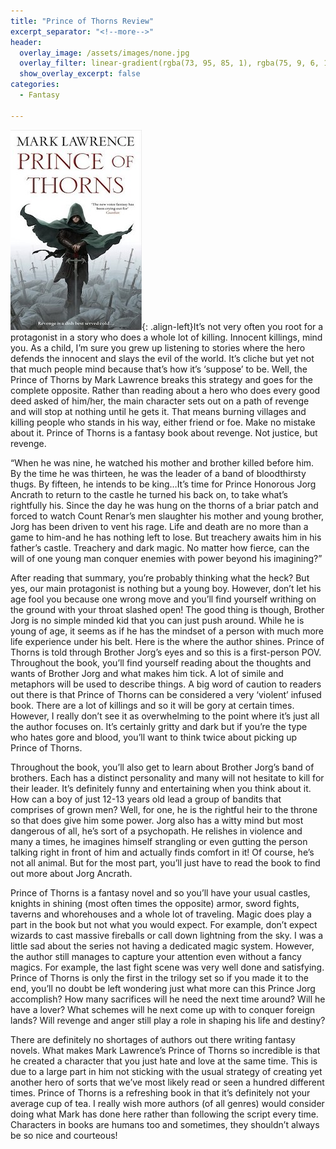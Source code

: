 ```yaml
---
title: "Prince of Thorns Review"
excerpt_separator: "<!--more-->"
header:
  overlay_image: /assets/images/none.jpg
  overlay_filter: linear-gradient(rgba(73, 95, 85, 1), rgba(75, 9, 6, 1))
  show_overlay_excerpt: false
categories:
  - Fantasy

---
```

![prince-of-thorns-cover](/assets/images/prince-of-thorns.jpg){: .align-left}It’s not very often you root for a protagonist in a story who does a whole lot of killing. Innocent killings, mind you. As a child, I’m sure you grew up listening to stories where the hero defends the innocent and slays the evil of the world. It’s cliche but yet not that much people mind because that’s how it’s ‘suppose’ to be. Well, the Prince of Thorns by Mark Lawrence breaks this strategy and goes for the complete opposite. Rather than reading about a hero who does every good deed asked of him/her, the main character sets out on a path of revenge and will stop at nothing until he gets it. That means burning villages and killing people who stands in his way, either friend or foe. Make no mistake about it. Prince of Thorns is a fantasy book about revenge. Not justice, but revenge.

“When he was nine, he watched his mother and brother killed before him. By the time he was thirteen, he was the leader of a band of bloodthirsty thugs. By fifteen, he intends to be king…It’s time for Prince Honorous Jorg Ancrath to return to the castle he turned his back on, to take what’s rightfully his. Since the day he was hung on the thorns of a briar patch and forced to watch Count Renar’s men slaughter his mother and young brother, Jorg has been driven to vent his rage. Life and death are no more than a game to him-and he has nothing left to lose. But treachery awaits him in his father’s castle. Treachery and dark magic. No matter how fierce, can the will of one young man conquer enemies with power beyond his imagining?”

After reading that summary, you’re probably thinking what the heck? But yes, our main protagonist is nothing but a young boy. However, don’t let his age fool you because one wrong move and you’ll find yourself writhing on the ground with your throat slashed open! The good thing is though, Brother Jorg is no simple minded kid that you can just push around. While he is young of age, it seems as if he has the mindset of a person with much more life experience under his belt. Here is the where the author shines. Prince of Thorns is told through Brother Jorg’s eyes and so this is a first-person POV. Throughout the book, you’ll find yourself reading about the thoughts and wants of Brother Jorg and what makes him tick. A lot of simile and metaphors will be used to describe things. A big word of caution to readers out there is that Prince of Thorns can be considered a very ‘violent’ infused book. There are a lot of killings and so it will be gory at certain times. However, I really don’t see it as overwhelming to the point where it’s just all the author focuses on. It’s certainly gritty and dark but if you’re the type who hates gore and blood, you’ll want to think twice about picking up Prince of Thorns.

Throughout the book, you’ll also get to learn about Brother Jorg’s band of brothers. Each has a distinct personality and many will not hesitate to kill for their leader. It’s definitely funny and entertaining when you think about it. How can a boy of just 12-13 years old lead a group of bandits that comprises of grown men? Well, for one, he is the rightful heir to the throne so that does give him some power. Jorg also has a witty mind but most dangerous of all, he’s sort of a psychopath. He relishes in violence and many a times, he imagines himself strangling or even gutting the person talking right in front of him and actually finds comfort in it! Of course, he’s not all animal. But for the most part, you’ll just have to read the book to find out more about Jorg Ancrath.

Prince of Thorns is a fantasy novel and so you’ll have your usual castles, knights in shining (most often times the opposite) armor, sword fights, taverns and whorehouses and a whole lot of traveling. Magic does play a part in the book but not what you would expect. For example, don’t expect wizards to cast massive fireballs or call down lightning from the sky. I was a little sad about the series not having a dedicated magic system. However, the author still manages to capture your attention even without a fancy magics. For example, the last fight scene was very well done and satisfying. Prince of Thorns is only the first in the trilogy set so if you made it to the end, you’ll no doubt be left wondering just what more can this Prince Jorg accomplish? How many sacrifices will he need the next time around? Will he have a lover? What schemes will he next come up with to conquer foreign lands? Will revenge and anger still play a role in shaping his life and destiny?

There are definitely no shortages of authors out there writing fantasy novels. What makes Mark Lawrence’s Prince of Thorns so incredible is that he created a character that you just hate and love at the same time. This is due to a large part in him not sticking with the usual strategy of creating yet another hero of sorts that we’ve most likely read or seen a hundred different times. Prince of Thorns is a refreshing book in that it’s definitely not your average cup of tea. I really wish more authors (of all genres) would consider doing what Mark has done here rather than following the script every time. Characters in books are humans too and sometimes, they shouldn’t always be so nice and courteous!